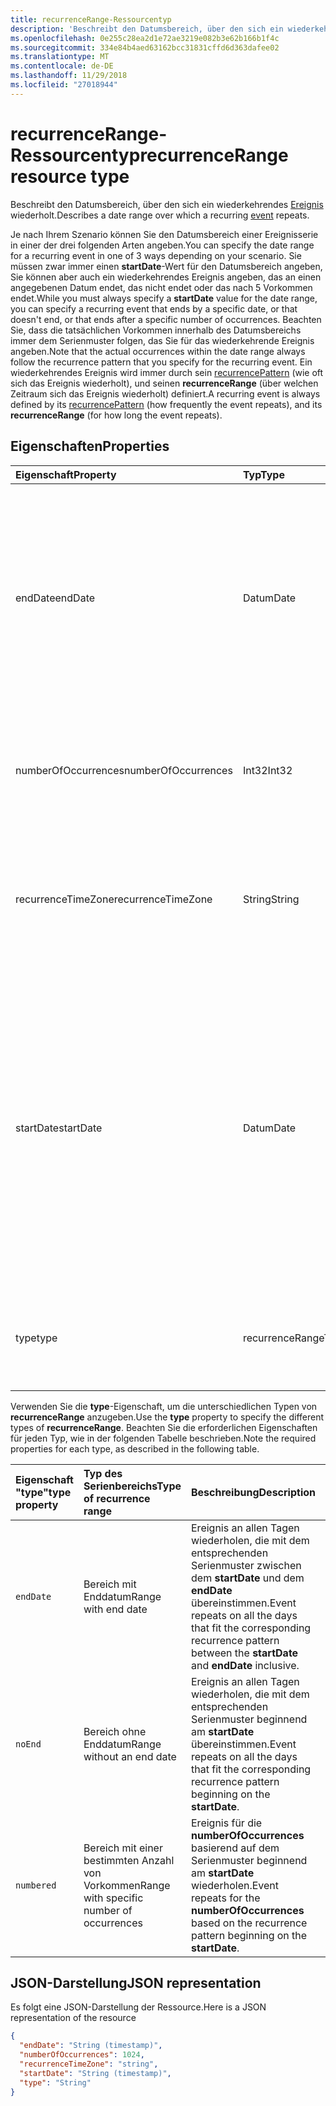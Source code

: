 ```yaml
---
title: recurrenceRange-Ressourcentyp
description: 'Beschreibt den Datumsbereich, über den sich ein wiederkehrendes Ereignis wiederholt. '
ms.openlocfilehash: 0e255c28ea2d1e72ae3219e082b3e62b166b1f4c
ms.sourcegitcommit: 334e84b4aed63162bcc31831cffd6d363dafee02
ms.translationtype: MT
ms.contentlocale: de-DE
ms.lasthandoff: 11/29/2018
ms.locfileid: "27018944"
---
```

# <a name="recurrencerange-resource-type"></a><span data-ttu-id="e0c3e-103">recurrenceRange-Ressourcentyp</span><span class="sxs-lookup"><span data-stu-id="e0c3e-103">recurrenceRange resource type</span></span>

<span data-ttu-id="e0c3e-104">Beschreibt den Datumsbereich, über den sich ein wiederkehrendes [Ereignis](event.md) wiederholt.</span><span class="sxs-lookup"><span data-stu-id="e0c3e-104">Describes a date range over which a recurring [event](event.md) repeats.</span></span> 

<span data-ttu-id="e0c3e-105">Je nach Ihrem Szenario können Sie den Datumsbereich einer Ereignisserie in einer der drei folgenden Arten angeben.</span><span class="sxs-lookup"><span data-stu-id="e0c3e-105">You can specify the date range for a recurring event in one of 3 ways depending on your scenario.</span></span> <span data-ttu-id="e0c3e-106">Sie müssen zwar immer einen **startDate**-Wert für den Datumsbereich angeben, Sie können aber auch ein wiederkehrendes Ereignis angeben, das an einen angegebenen Datum endet, das nicht endet oder das nach 5 Vorkommen endet.</span><span class="sxs-lookup"><span data-stu-id="e0c3e-106">While you must always specify a **startDate** value for the date range, you can specify a recurring event that ends by a specific date, or that doesn't end, or that ends after a specific number of occurrences.</span></span> <span data-ttu-id="e0c3e-107">Beachten Sie, dass die tatsächlichen Vorkommen innerhalb des Datumsbereichs immer dem Serienmuster folgen, das Sie für das wiederkehrende Ereignis angeben.</span><span class="sxs-lookup"><span data-stu-id="e0c3e-107">Note that the actual occurrences within the date range always follow the recurrence pattern that you specify for the recurring event.</span></span> <span data-ttu-id="e0c3e-108">Ein wiederkehrendes Ereignis wird immer durch sein [recurrencePattern](recurrencepattern.md) (wie oft sich das Ereignis wiederholt), und seinen **recurrenceRange** (über welchen Zeitraum sich das Ereignis wiederholt) definiert.</span><span class="sxs-lookup"><span data-stu-id="e0c3e-108">A recurring event is always defined by its [recurrencePattern](recurrencepattern.md) (how frequently the event repeats), and its **recurrenceRange** (for how long the event repeats).</span></span>

## <a name="properties"></a><span data-ttu-id="e0c3e-109">Eigenschaften</span><span class="sxs-lookup"><span data-stu-id="e0c3e-109">Properties</span></span>

| <span data-ttu-id="e0c3e-110">Eigenschaft</span><span class="sxs-lookup"><span data-stu-id="e0c3e-110">Property</span></span>     | <span data-ttu-id="e0c3e-111">Typ</span><span class="sxs-lookup"><span data-stu-id="e0c3e-111">Type</span></span>   |<span data-ttu-id="e0c3e-112">Beschreibung</span><span class="sxs-lookup"><span data-stu-id="e0c3e-112">Description</span></span>|
|:---------------|:--------|:----------|
|<span data-ttu-id="e0c3e-113">endDate</span><span class="sxs-lookup"><span data-stu-id="e0c3e-113">endDate</span></span>|<span data-ttu-id="e0c3e-114">Datum</span><span class="sxs-lookup"><span data-stu-id="e0c3e-114">Date</span></span>|<span data-ttu-id="e0c3e-115">Das Datum zum Beenden des Anwendens des Musters.</span><span class="sxs-lookup"><span data-stu-id="e0c3e-115">The date to stop applying the recurrence pattern.</span></span> <span data-ttu-id="e0c3e-116">Je nach dem Serienmuster des Ereignisses ist das letzte Vorkommen der Besprechung möglicherweise nicht an diesem Datum.</span><span class="sxs-lookup"><span data-stu-id="e0c3e-116">Depending on the recurrence pattern of the event, the last occurrence of the meeting may not be this date.</span></span> <span data-ttu-id="e0c3e-117">Erforderlich, wenn **type** `endDate` ist.</span><span class="sxs-lookup"><span data-stu-id="e0c3e-117">Required if **type** is `endDate`.</span></span>|
|<span data-ttu-id="e0c3e-118">numberOfOccurrences</span><span class="sxs-lookup"><span data-stu-id="e0c3e-118">numberOfOccurrences</span></span>|<span data-ttu-id="e0c3e-119">Int32</span><span class="sxs-lookup"><span data-stu-id="e0c3e-119">Int32</span></span>|<span data-ttu-id="e0c3e-120">Die Anzahl von Wiederholungen für das Ereignis.</span><span class="sxs-lookup"><span data-stu-id="e0c3e-120">The number of times to repeat the event.</span></span> <span data-ttu-id="e0c3e-121">Erforderlich; muss positiv sein, wenn **type** `numbered` ist.</span><span class="sxs-lookup"><span data-stu-id="e0c3e-121">Required and must be positive if **type** is `numbered`.</span></span>|
|<span data-ttu-id="e0c3e-122">recurrenceTimeZone</span><span class="sxs-lookup"><span data-stu-id="e0c3e-122">recurrenceTimeZone</span></span>|<span data-ttu-id="e0c3e-123">String</span><span class="sxs-lookup"><span data-stu-id="e0c3e-123">String</span></span> |<span data-ttu-id="e0c3e-124">Zeitzone für die **startDate**- und **endDate**-Eigenschaften.</span><span class="sxs-lookup"><span data-stu-id="e0c3e-124">Time zone for the **startDate** and **endDate** properties.</span></span> <span data-ttu-id="e0c3e-125">Optional.</span><span class="sxs-lookup"><span data-stu-id="e0c3e-125">Optional.</span></span> <span data-ttu-id="e0c3e-126">Falls nicht angegeben, wird die Zeitzone des Ereignisses verwendet.</span><span class="sxs-lookup"><span data-stu-id="e0c3e-126">If not specified, the time zone of the event is used.</span></span>|
|<span data-ttu-id="e0c3e-127">startDate</span><span class="sxs-lookup"><span data-stu-id="e0c3e-127">startDate</span></span>|<span data-ttu-id="e0c3e-128">Datum</span><span class="sxs-lookup"><span data-stu-id="e0c3e-128">Date</span></span>|<span data-ttu-id="e0c3e-129">Das Datum zum Starten des Anwendens des Musters.</span><span class="sxs-lookup"><span data-stu-id="e0c3e-129">The date to start applying the recurrence pattern.</span></span> <span data-ttu-id="e0c3e-130">Je nach dem Serienmuster des Ereignisses findet das erste Vorkommen der Besprechung möglicherweise an diesem Datum oder später statt.</span><span class="sxs-lookup"><span data-stu-id="e0c3e-130">The first occurrence of the meeting may be this date or later, depending on the recurrence pattern of the event.</span></span> <span data-ttu-id="e0c3e-131">Muss der gleiche Wert wie die **start**-Eigenschaft des wiederkehrenden [Ereignisses](event.md) sein.</span><span class="sxs-lookup"><span data-stu-id="e0c3e-131">Must be the same value as the **start** property of the recurring [event](event.md).</span></span> <span data-ttu-id="e0c3e-132">Erforderlich.</span><span class="sxs-lookup"><span data-stu-id="e0c3e-132">Required.</span></span>|
|<span data-ttu-id="e0c3e-133">type</span><span class="sxs-lookup"><span data-stu-id="e0c3e-133">type</span></span>|<span data-ttu-id="e0c3e-134">recurrenceRangeType</span><span class="sxs-lookup"><span data-stu-id="e0c3e-134">recurrenceRangeType</span></span>|<span data-ttu-id="e0c3e-135">Der Serienbereich.</span><span class="sxs-lookup"><span data-stu-id="e0c3e-135">The recurrence range.</span></span> <span data-ttu-id="e0c3e-136">Die möglichen Werte sind: `endDate`, `noEnd`, `numbered`.</span><span class="sxs-lookup"><span data-stu-id="e0c3e-136">The possible values are: `endDate`, `noEnd`, `numbered`.</span></span> <span data-ttu-id="e0c3e-137">Erforderlich.</span><span class="sxs-lookup"><span data-stu-id="e0c3e-137">Required.</span></span>|

<span data-ttu-id="e0c3e-138">Verwenden Sie die **type**-Eigenschaft, um die unterschiedlichen Typen von **recurrenceRange** anzugeben.</span><span class="sxs-lookup"><span data-stu-id="e0c3e-138">Use the **type** property to specify the different types of **recurrenceRange**.</span></span> <span data-ttu-id="e0c3e-139">Beachten Sie die erforderlichen Eigenschaften für jeden Typ, wie in der folgenden Tabelle beschrieben.</span><span class="sxs-lookup"><span data-stu-id="e0c3e-139">Note the required properties for each type, as described in the following table.</span></span>

| <span data-ttu-id="e0c3e-140">Eigenschaft "type"</span><span class="sxs-lookup"><span data-stu-id="e0c3e-140">type property</span></span>  | <span data-ttu-id="e0c3e-141">Typ des Serienbereichs</span><span class="sxs-lookup"><span data-stu-id="e0c3e-141">Type of recurrence range</span></span> | <span data-ttu-id="e0c3e-142">Beschreibung</span><span class="sxs-lookup"><span data-stu-id="e0c3e-142">Description</span></span> | <span data-ttu-id="e0c3e-143">Beispiel</span><span class="sxs-lookup"><span data-stu-id="e0c3e-143">Example</span></span> | <span data-ttu-id="e0c3e-144">Erforderliche Eigenschaften</span><span class="sxs-lookup"><span data-stu-id="e0c3e-144">Required properties</span></span> |
|:-------|:---------------|:--------|:--------|:--------|
|`endDate` |<span data-ttu-id="e0c3e-145">Bereich mit Enddatum</span><span class="sxs-lookup"><span data-stu-id="e0c3e-145">Range with end date</span></span> | <span data-ttu-id="e0c3e-146">Ereignis an allen Tagen wiederholen, die mit dem entsprechenden Serienmuster zwischen dem **startDate** und dem **endDate** übereinstimmen.</span><span class="sxs-lookup"><span data-stu-id="e0c3e-146">Event repeats on all the days that fit the corresponding recurrence pattern between the **startDate** and **endDate** inclusive.</span></span> | <span data-ttu-id="e0c3e-147">Ereignis im Datumsbereich zwischen 1. Juni 2017 und 15. Juni 2017 wiederholen.</span><span class="sxs-lookup"><span data-stu-id="e0c3e-147">Repeat event in the date range between June 1, 2017 and June 15, 2017.</span></span> | <span data-ttu-id="e0c3e-148">**type**, **startDate**, **endDate**</span><span class="sxs-lookup"><span data-stu-id="e0c3e-148">**type**, **startDate**, **endDate**</span></span> | 
|`noEnd`  |<span data-ttu-id="e0c3e-149">Bereich ohne Enddatum</span><span class="sxs-lookup"><span data-stu-id="e0c3e-149">Range without an end date</span></span> | <span data-ttu-id="e0c3e-150">Ereignis an allen Tagen wiederholen, die mit dem entsprechenden Serienmuster beginnend am **startDate** übereinstimmen.</span><span class="sxs-lookup"><span data-stu-id="e0c3e-150">Event repeats on all the days that fit the corresponding recurrence pattern beginning on the **startDate**.</span></span> | <span data-ttu-id="e0c3e-151">Ereignis im Datumsbereich beginnend am 1. Juni 2017 unbegrenzt wiederholen.</span><span class="sxs-lookup"><span data-stu-id="e0c3e-151">Repeat event in the date range starting on June 1, 2017 indefinitely.</span></span> | <span data-ttu-id="e0c3e-152">**type**, **startDate**</span><span class="sxs-lookup"><span data-stu-id="e0c3e-152">**type**, **startDate**</span></span> |
|`numbered`|<span data-ttu-id="e0c3e-153">Bereich mit einer bestimmten Anzahl von Vorkommen</span><span class="sxs-lookup"><span data-stu-id="e0c3e-153">Range with specific number of occurrences</span></span> | <span data-ttu-id="e0c3e-154">Ereignis für die **numberOfOccurrences** basierend auf dem Serienmuster beginnend am **startDate** wiederholen.</span><span class="sxs-lookup"><span data-stu-id="e0c3e-154">Event repeats for the **numberOfOccurrences** based on the recurrence pattern beginning on the **startDate**.</span></span> | <span data-ttu-id="e0c3e-155">Ereignis im Datumsbereich beginnend am 1. Juni 2017 für 10 Vorkommen wiederholen.</span><span class="sxs-lookup"><span data-stu-id="e0c3e-155">Repeat event in the date range starting on June 1, 2017, for 10 occurrences.</span></span>  | <span data-ttu-id="e0c3e-156">**type**, **startDate**, **numberOfOccurrences**</span><span class="sxs-lookup"><span data-stu-id="e0c3e-156">**type**, **startDate**, **numberOfOccurrences**</span></span> |


## <a name="json-representation"></a><span data-ttu-id="e0c3e-157">JSON-Darstellung</span><span class="sxs-lookup"><span data-stu-id="e0c3e-157">JSON representation</span></span>

<span data-ttu-id="e0c3e-158">Es folgt eine JSON-Darstellung der Ressource.</span><span class="sxs-lookup"><span data-stu-id="e0c3e-158">Here is a JSON representation of the resource</span></span>

<!-- {
  "blockType": "resource",
  "optionalProperties": [

  ],
  "@odata.type": "microsoft.graph.recurrenceRange"
}-->

```json
{
  "endDate": "String (timestamp)",
  "numberOfOccurrences": 1024,
  "recurrenceTimeZone": "string",
  "startDate": "String (timestamp)",
  "type": "String"
}

```

<!-- uuid: 8fcb5dbc-d5aa-4681-8e31-b001d5168d79
2015-10-25 14:57:30 UTC -->
<!-- {
  "type": "#page.annotation",
  "description": "recurrenceRange resource",
  "keywords": "",
  "section": "documentation",
  "suppressions": [
      "Warning: /api-reference/v1.0/resources/recurrencerange.md:
      Failed to parse any rows out of table with headers: | type property  | Type of recurrence range | Description | Example | Required properties |"
  ],
  "tocPath": ""
}-->
